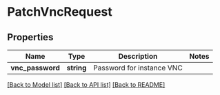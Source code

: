 # PatchVncRequest

## Properties
Name | Type | Description | Notes
------------ | ------------- | ------------- | -------------
**vnc_password** | **string** | Password for instance VNC | 

[[Back to Model list]](../../README.md#documentation-for-models) [[Back to API list]](../../README.md#documentation-for-api-endpoints) [[Back to README]](../../README.md)

